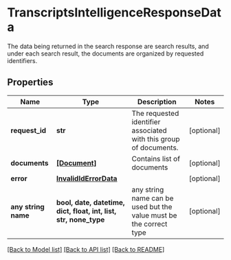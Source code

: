 # TranscriptsIntelligenceResponseData

The data being returned in the search response are search results, and under each search result, the documents are organized by requested identifiers. 

## Properties
Name | Type | Description | Notes
------------ | ------------- | ------------- | -------------
**request_id** | **str** | The requested identifier associated with this group of documents. | [optional] 
**documents** | [**[Document]**](Document.md) | Contains list of documents | [optional] 
**error** | [**InvalidIdErrorData**](InvalidIdErrorData.md) |  | [optional] 
**any string name** | **bool, date, datetime, dict, float, int, list, str, none_type** | any string name can be used but the value must be the correct type | [optional]

[[Back to Model list]](../README.md#documentation-for-models) [[Back to API list]](../README.md#documentation-for-api-endpoints) [[Back to README]](../README.md)


